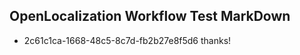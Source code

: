 ## OpenLocalization Workflow Test MarkDown
* 2c61c1ca-1668-48c5-8c7d-fb2b27e8f5d6 
thanks!<!--HONumber=Mar16_HO4-->
